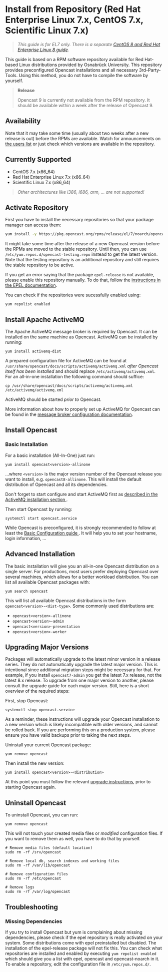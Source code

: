 Install from Repository (Red Hat Enterprise Linux 7.x, CentOS 7.x, Scientific Linux 7.x)
========================================================================================

> *This guide is for EL7 only. There is a separate [CentOS 8 and Red Hat Enterprise Linux 8 guide](rpm-el8.md).*

This guide is based on a RPM software repository available for Red Hat-based Linux distributions provided by Osnabrück
University. This repository provides preconfigured Opencast installations and all necessary 3rd-Party-Tools. Using this
method, you do not have to compile the software by yourself.


> __Release__
>
> Opencast 9 is currently not available from the RPM repository.
> It should be available within a week after the release of Opencast 9.


Availability
------------

Note that it may take some time (usually about two weeks after a new release is out) before the RPMs are available.
Watch for announcements on [the users list](https://docs.opencast.org/#mailing-lists) or just check which versions are
available in the repository.


Currently Supported
-------------------

- CentOS 7.x (x86\_64)
- Red Hat Enterprise Linux 7.x (x86\_64)
- Scientific Linux 7.x (x86\_64)

> *Other architectures like i386, i686, arm, … are not supported!*


Activate Repository
-------------------

First you have to install the necessary repositories so that your package manager can access them:

```sh
yum install -y https://pkg.opencast.org/rpms/release/el/7/noarch/opencast-repository-8-0-1.el8.noarch.rpm
```

It might take some time after the release of a new Opencast version before the RPMs are moved to the stable repository.
Until then, you can use `/etc/yum.repos.d/opencast-testing.repo` instead to get the latest version.
Note that the testing repository is an additional repository and still requires the stable repository to be active.

If you get an error saying that the package `epel-release` is not available, please enable this repository manually.
To do that, follow the
[instructions in the EPEL documentation](https://fedoraproject.org/wiki/EPEL#How_can_I_use_these_extra_packages.3F).

You can check if the repositories were sucessfully enabled using:

```
yum repolist enabled
```


Install Apache ActiveMQ
-----------------------

The Apache ActiveMQ message broker is required by Opencast. It can be installed on the same machine as Opencast.
ActiveMQ can be installed by running:

    yum install activemq-dist

A prepared configuration file for ActiveMQ can be found at `/usr/share/opencast/docs/scripts/activemq/activemq.xml`
*after Opencast itself has been installed* and should replace `/etc/activemq/activemq.xml`. For an all-in-one
installation the following command should suffice:

    cp /usr/share/opencast/docs/scripts/activemq/activemq.xml /etc/activemq/activemq.xml

ActiveMQ should be started *prior to* Opencast.

More information about how to properly set up ActiveMQ for Opencast can be found in the [message broker configuration
documentation](../configuration/message-broker.md).


Install Opencast
------------------

### Basic Installation

For a basic installation (All-In-One) just run:

    yum install opencast<version>-allinone

…where `<version>` is the major version number of the Opencast release you want to install, e.g. `opencast8-allinone`.
This will install the default distribution of Opencast and all its dependencies.

Don't forget to start configure and start ActiveMQ first as [described in the ActiveMQ installation section
](#install-apache-activemq).

Then start Opencast by running:

    systemctl start opencast.service

While Opencast is preconfigured, it is strongly recommended to follow at least the [Basic Configuration guide
](../configuration/basic.md). It will help you to set your hostname, login information, …


Advanced Installation
---------------------

The basic installation will give you an all-in-one Opencast distribution on a single server.  For productions, most
users prefer deploying Opencast over several machines, which allows for a better workload distribution.  You can list
all available Opencast packages with:

    yum search opencast

This will list all available Opencast distributions in the form `opencast<version>-<dist-type>`. Some commonly used
distributions are:

- `opencast<version>-allinone`
- `opencast<version>-admin`
- `opencast<version>-presentation`
- `opencast<version>-worker`


Upgrading Major Versions
------------------------

Packages will automatically upgrade to the latest minor version in a release series. They do not automatically upgrade
the latest major version. This is intentional since additional migration steps might be necessary for that. For example,
if you install `opencast7-admin` you get the latest 7.x release, not the latest 8.x release. To upgrade from one major
version to another, please consult the upgrade guide for each major version. Still, here is a short overview of the
required steps:

First, stop Opencast:

    systemctl stop opencast.service

As a reminder, these instructions will upgrade your Opencast installation to a new version which is likely incompatible
with older versions, and cannot be rolled back. If you are performing this on a production system, please ensure you
have valid backups prior to taking the next steps.

Uninstall your current Opencast package:

    yum remove opencast

Then install the new version:

    yum install opencast<version>-<distribution>

At this point you must follow the relevant [upgrade instructions](../upgrade.md), prior to starting Opencast again.


Uninstall Opencast
--------------------

To uninstall Opencast, you can run:

    yum remove opencast

This will not touch your created media files or *modified* configuration files.  If you want to remove them as well, you
have to do that by yourself.

    # Remove media files (default location)
    sudo rm -rf /srv/opencast

    # Remove local db, search indexes and working files
    sudo rm -rf /var/lib/opencast

    # Remove configuration files
    sudo rm -rf /etc/opencast

    # Remove logs
    sudo rm -rf /var/log/opencast


Troubleshooting
---------------

### Missing Dependencies

If you try to install Opencast but yum is complaining about missing dependencies, please check if the epel repository is
really activated on your system. Some distributions come with epel preinstalled but disabled. The installation of the
epel-release package will not fix this. You can check what repositories are installed and enabled by executing
`yum repolist enabled` which should give you a list with epel, opencast and opencast-noarch in it. To enable a
repository, edit the configuration file in `/etc/yum.repos.d/`.
